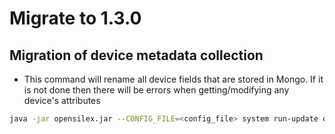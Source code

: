 # Migrate to 1.3.0

## Migration of device metadata collection

- This command will rename all device fields that are stored in Mongo. If it is not done then there will be errors when getting/modifying any device's attributes 

```bash
java -jar opensilex.jar --CONFIG_FILE=<config_file> system run-update org.opensilex.migration.DeviceAttributeModelRefactorMigration --DEBUG
```